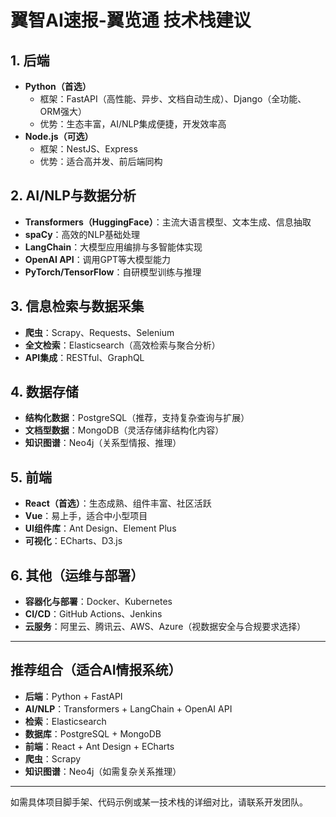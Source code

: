 # 翼智AI速报-翼览通 技术栈建议

## 1. 后端

- **Python（首选）**
  - 框架：FastAPI（高性能、异步、文档自动生成）、Django（全功能、ORM强大）
  - 优势：生态丰富，AI/NLP集成便捷，开发效率高
- **Node.js（可选）**
  - 框架：NestJS、Express
  - 优势：适合高并发、前后端同构

## 2. AI/NLP与数据分析

- **Transformers（HuggingFace）**：主流大语言模型、文本生成、信息抽取
- **spaCy**：高效的NLP基础处理
- **LangChain**：大模型应用编排与多智能体实现
- **OpenAI API**：调用GPT等大模型能力
- **PyTorch/TensorFlow**：自研模型训练与推理

## 3. 信息检索与数据采集

- **爬虫**：Scrapy、Requests、Selenium
- **全文检索**：Elasticsearch（高效检索与聚合分析）
- **API集成**：RESTful、GraphQL

## 4. 数据存储

- **结构化数据**：PostgreSQL（推荐，支持复杂查询与扩展）
- **文档型数据**：MongoDB（灵活存储非结构化内容）
- **知识图谱**：Neo4j（关系型情报、推理）

## 5. 前端

- **React（首选）**：生态成熟、组件丰富、社区活跃
- **Vue**：易上手，适合中小型项目
- **UI组件库**：Ant Design、Element Plus
- **可视化**：ECharts、D3.js

## 6. 其他（运维与部署）

- **容器化与部署**：Docker、Kubernetes
- **CI/CD**：GitHub Actions、Jenkins
- **云服务**：阿里云、腾讯云、AWS、Azure（视数据安全与合规要求选择）

---

## 推荐组合（适合AI情报系统）

- **后端**：Python + FastAPI
- **AI/NLP**：Transformers + LangChain + OpenAI API
- **检索**：Elasticsearch
- **数据库**：PostgreSQL + MongoDB
- **前端**：React + Ant Design + ECharts
- **爬虫**：Scrapy
- **知识图谱**：Neo4j（如需复杂关系推理）

---

如需具体项目脚手架、代码示例或某一技术栈的详细对比，请联系开发团队。 